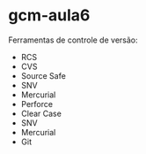 # gcm-aula6

 Ferramentas de controle de versão:
 
 * RCS
 * CVS
 * Source Safe
 * SNV
 * Mercurial
 * Perforce
 * Clear Case
 * SNV
 * Mercurial
  * Git
